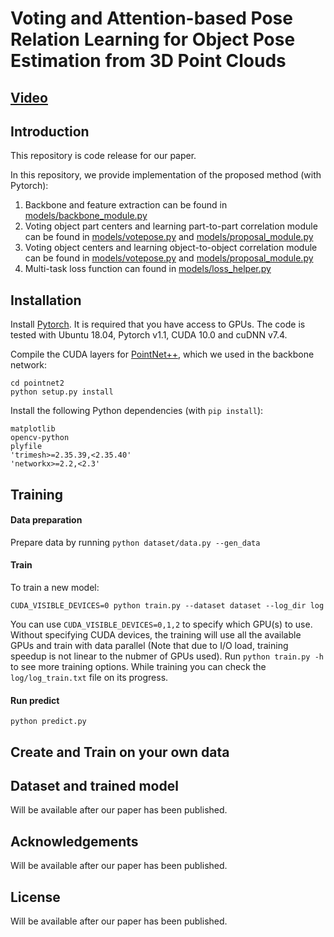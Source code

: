 
# Voting and Attention-based Pose Relation Learning for Object Pose Estimation from 3D Point Clouds

## [Video](https://youtu.be/VHo3vSEYjeM)

## Introduction
This repository is code release for our paper.

In this repository, we provide implementation of the proposed method (with Pytorch):
1. Backbone and feature extraction can be found in [models/backbone_module.py](https://github.com/votepose/votepose/blob/master/models/backbone.py)
2. Voting object part centers and learning part-to-part correlation module can be found in [models/votepose.py](https://github.com/votepose/votepose/blob/master/models/votepose.py) and [models/proposal_module.py](https://github.com/votegrasp/votegrasp/blob/master/models/proposal_module.py)
3. Voting object centers and learning object-to-object correlation module can be found in [models/votepose.py](https://github.com/votegrasp/votegrasp/blob/master/models/votepose.py) and [models/proposal_module.py](https://github.com/votegrasp/votegrasp/blob/master/models/proposal_module.py)
4. Multi-task loss function can found in [models/loss_helper.py](https://github.com/votegrasp/votegrasp/blob/master/models/loss_helper.py)

## Installation

Install [Pytorch](https://pytorch.org/get-started/locally/). It is required that you have access to GPUs. The code is tested with Ubuntu 18.04, Pytorch v1.1, CUDA 10.0 and cuDNN v7.4.

Compile the CUDA layers for [PointNet++](http://arxiv.org/abs/1706.02413), which we used in the backbone network:

    cd pointnet2
    python setup.py install

Install the following Python dependencies (with `pip install`):

    matplotlib
    opencv-python
    plyfile
    'trimesh>=2.35.39,<2.35.40'
    'networkx>=2.2,<2.3'

## Training

#### Data preparation

Prepare data by running `python dataset/data.py --gen_data`

#### Train

To train a new model:

    CUDA_VISIBLE_DEVICES=0 python train.py --dataset dataset --log_dir log

You can use `CUDA_VISIBLE_DEVICES=0,1,2` to specify which GPU(s) to use. Without specifying CUDA devices, the training will use all the available GPUs and train with data parallel (Note that due to I/O load, training speedup is not linear to the nubmer of GPUs used). Run `python train.py -h` to see more training options.
While training you can check the `log/log_train.txt` file on its progress.

#### Run predict

    python predict.py

## Create and Train on your own data

## Dataset and trained model
Will be available after our paper has been published.

## Acknowledgements
Will be available after our paper has been published.

## License
Will be available after our paper has been published.
